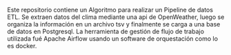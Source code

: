 Este repositorio contiene un Algoritmo para realizar un Pipeline de datos ETL.
Se extraen datos del clima mediante una api de OpenWeather, luego se organiza la información en un archivo tsv y finalmente se carga a una base de datos en Postgresql.
La herramienta de gestión de flujo de trabajo utilizada fué Apache Airflow usando un software de orquestación como lo es docker.
